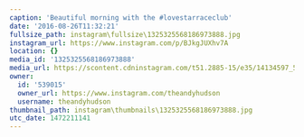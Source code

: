 ```yaml
---
caption: 'Beautiful morning with the #lovestarraceclub'
date: '2016-08-26T11:32:21'
fullsize_path: instagram\fullsize\1325325568186973888.jpg
instagram_url: https://www.instagram.com/p/BJkgJUXhv7A
location: {}
media_id: '1325325568186973888'
media_url: https://scontent.cdninstagram.com/t51.2885-15/e35/14134597_541033629413857_493257242_n.jpg?ig_cache_key=MTMyNTMyNTU2ODE4Njk3Mzg4OA%3D%3D.2
owner:
  id: '539015'
  owner_url: https://www.instagram.com/theandyhudson
  username: theandyhudson
thumbnail_path: instagram\thumbnails\1325325568186973888.jpg
utc_date: 1472211141
---
```

